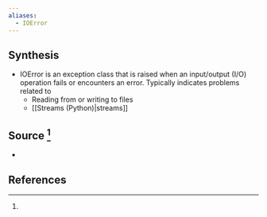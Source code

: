 ```yaml
---
aliases:
  - IOError
---
```

## Synthesis
- IOError is an exception class that is raised when an input/output (I/O) operation fails or encounters an error. Typically indicates problems related to
	- Reading from or writing to files
	- [[Streams (Python)|streams]]
## Source [^1]
- 
## References

[^1]: